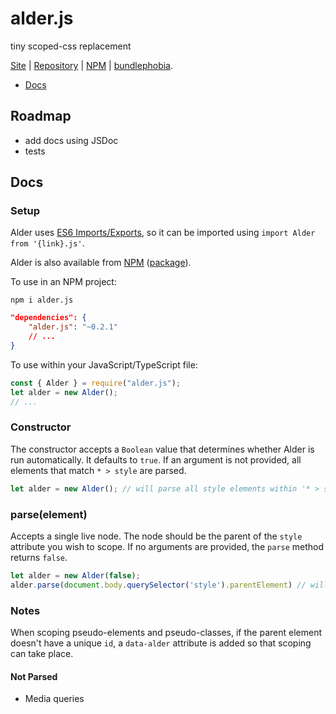 # alder.js

tiny scoped-css replacement

[Site](https://ethanjustice.github.io/alder.js/) | [Repository](https://github.com/EthanJustice/alder.js) | [NPM](https://www.npmjs.com/package/alder.js) | [bundlephobia](https://bundlephobia.com/result?p=alder.js@0.2.1).

+ [Docs](#docs)

## Roadmap

+ add docs using JSDoc
+ tests

## Docs

### Setup

Alder uses [ES6 Imports/Exports](https://developer.mozilla.org/en-US/docs/Web/JavaScript/Reference/Statements/import), so it can be imported using `import Alder from '{link}.js'`.

Alder is also available from [NPM](https://www.npmjs.com/) ([package](https://www.npmjs.com/package/alder.js)).

To use in an NPM project:

`npm i alder.js`

```json
"dependencies": {
    "alder.js": "~0.2.1"
    // ...
}
```

To use within your JavaScript/TypeScript file:

```javascript
const { Alder } = require("alder.js");
let alder = new Alder();
// ...
```

### Constructor

The constructor accepts a `Boolean` value that determines whether Alder is run automatically. It defaults to `true`. If an argument is not provided, all elements that match `* > style` are parsed.

```javascript
let alder = new Alder(); // will parse all style elements within '* > style' elements
```

### parse(element)

Accepts a single live node.  The node should be the parent of the `style` attribute you wish to scope.  If no arguments are provided, the `parse` method returns `false`.

```javascript
let alder = new Alder(false);
alder.parse(document.body.querySelector('style').parentElement) // will parse the style elements within the parent of the first style element
```

### Notes

When scoping pseudo-elements and pseudo-classes, if the parent element doesn't have a unique `id`, a `data-alder` attribute is added so that scoping can take place.

#### Not Parsed

+ Media queries
